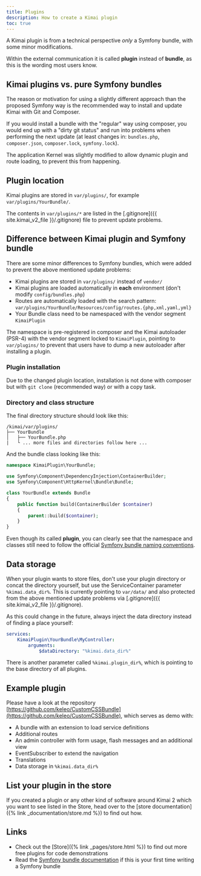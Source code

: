 ```yaml
---
title: Plugins
description: How to create a Kimai plugin 
toc: true
---
```


A Kimai plugin is from a technical perspective _only_ a Symfony bundle, with some minor modifications.

Within the external communication it is called **plugin** instead of **bundle**, as this is the wording most users know. 

## Kimai plugins vs. pure Symfony bundles

The reason or motivation for using a slightly different approach than the proposed Symfony way is the recommended way 
to install and update Kimai with  Git and Composer.

If you would install a bundle with the "regular" way using composer, you would end up with a "dirty git status" and run 
into problems when performing the next update (at least changes in: `bundles.php`, `composer.json`, `composer.lock`, `symfony.lock`).

The application Kernel was slightly modified to allow dynamic plugin and route loading, to prevent this from happening.

## Plugin location

Kimai plugins are stored in `var/plugins/`, for example `var/plugins/YourBundle/`.

The contents in `var/plugins/*` are listed in the [.gitignore]({{ site.kimai_v2_file }}/.gitignore) file to prevent update problems.

## Difference between Kimai plugin and Symfony bundle

There are some minor differences to Symfony bundles, which were added to prevent the above mentioned update problems:

- Kimai plugins are stored in `var/plugins/` instead of `vendor/`
- Kimai plugins are loaded automatically in **each** environment (don't modify `config/bundles.php`)
- Routes are automatically loaded with the search pattern:  
`var/plugins/YourBundle/Resources/config/routes.{php,xml,yaml,yml}`
- Your Bundle class need to be namespaced with the vendor segment `KimaiPlugin`

The namespace is pre-registered in composer and the Kimai autoloader (PSR-4) with the vendor segment locked to `KimaiPlugin`, 
pointing to `var/plugins/` to prevent that users have to dump a new autoloader after installing a plugin. 

### Plugin installation

Due to the changed plugin location, installation is not done with composer but with `git clone` (recommended way) or with a copy task.

### Directory and class structure

The final directory structure should look like this:

```
/kimai/var/plugins/
├── YourBundle
│   ├── YourBundle.php
|   └ ... more files and directories follow here ... 
```

And the bundle class looking like this:

```php
namespace KimaiPlugin\YourBundle;

use Symfony\Component\DependencyInjection\ContainerBuilder;
use Symfony\Component\HttpKernel\Bundle\Bundle;

class YourBundle extends Bundle
{
    public function build(ContainerBuilder $container)
    {
        parent::build($container);
    }
}
```

Even though its called **plugin**, you can clearly see that the namespace and classes still need to follow the official 
[Symfony bundle naming conventions](https://symfony.com/doc/current/bundles/best_practices.html#bundles-naming-conventions). 

## Data storage

When your plugin wants to store files, don't use your plugin directory or concat the directory yourself, but 
use the ServiceContainer parameter `%kimai.data_dir%`. This is currently pointing to `var/data/` and also protected 
from the above mentioned update problems via [.gitignore]({{ site.kimai_v2_file }}/.gitignore). 

As this could change in the future, always inject the data directory instead of finding a place yourself:   

```yaml
services:
    KimaiPlugin\YourBundle\MyController:
        arguments:
            $dataDirectory: "%kimai.data_dir%"
```

There is another parameter called `%kimai.plugin_dir%`, which is pointing to the base directory of all plugins.

## Example plugin

Please have a look at the repository [https://github.com/keleo/CustomCSSBundle](https://github.com/keleo/CustomCSSBundle), 
which serves as demo with:
- A bundle with an extension to load service definitions
- Additional routes
- An admin controller with form usage, flash messages and an additional view
- EventSubscriber to extend the navigation
- Translations
- Data storage in `%kimai.data_dir%`

## List your plugin in the store

If you created a plugin or any other kind of software around Kimai 2 which you want to see listed in the Store, head over 
to the [store documentation]({% link _documentation/store.md %}) to find out how.

## Links

- Check out the [Store]({% link _pages/store.html %}) to find out more free plugins for code demonstrations
- Read the [Symfony bundle documentation](https://symfony.com/doc/current/bundles.html) if this is your first time writing a Symfony bundle
 